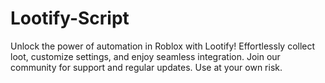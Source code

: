 # Lootify-Script
Unlock the power of automation in Roblox with Lootify! Effortlessly collect loot, customize settings, and enjoy seamless integration. Join our community for support and regular updates. Use at your own risk.
